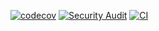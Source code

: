 [![codecov](https://codecov.io/gh/simlay/line-server-exercise/branch/main/graph/badge.svg?token=J4Z0HON7UV)](https://codecov.io/gh/simlay/line-server-exercise)
[![Security Audit](https://github.com/simlay/line-server-exercise/actions/workflows/security-audit.yml/badge.svg)](https://github.com/simlay/line-server-exercise/actions/workflows/security-audit.yml)
[![CI](https://github.com/simlay/line-server-exercise/actions/workflows/ci.yml/badge.svg)](https://github.com/simlay/line-server-exercise/actions/workflows/ci.yml)

